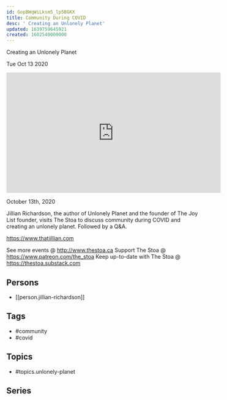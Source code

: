 ```yaml
---
id: GopBWqWiLksm5_lp5BGKX
title: Community During COVID
desc: ' Creating an Unlonely Planet'
updated: 1639759645921
created: 1602540000000
---
```



 Creating an Unlonely Planet

Tue Oct 13 2020

<iframe width="560" height="315" src="https://www.youtube.com/embed/UqJ2nF7y80U" title="Community During COVID: Creating an Unlonely Planet w/ Jillian Richardson" frameborder="0" allow="accelerometer; autoplay; clipboard-write; encrypted-media; gyroscope; picture-in-picture" allowfullscreen ></iframe>

October 13th, 2020

Jillian Richardson, the author of Unlonely Planet and the founder of The Joy List founder, visits The Stoa to discuss community during COVID and creating an unlonely planet. Followed by a Q&A.

https://www.thatjillian.com

See more events @ http://www.thestoa.ca
Support The Stoa @ https://www.patreon.com/the_stoa
Keep up-to-date with The Stoa @ https://thestoa.substack.com

## Persons

- [[person.jillian-richardson]]

## Tags

- #community
- #covid

## Topics

- #topics.unlonely-planet

## Series



